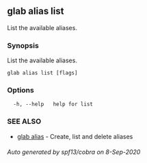 ## glab alias list

List the available aliases.

### Synopsis

List the available aliases.

```
glab alias list [flags]
```

### Options

```
  -h, --help   help for list
```

### SEE ALSO

* [glab alias](glab_alias.md)	 - Create, list and delete aliases

###### Auto generated by spf13/cobra on 8-Sep-2020
